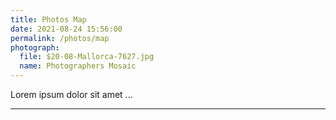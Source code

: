```yaml
---
title: Photos Map
date: 2021-08-24 15:56:00
permalink: /photos/map
photograph:
  file: $20-08-Mallorca-7627.jpg
  name: Photographers Mosaic
---
```


Lorem ipsum dolor sit amet ...

---